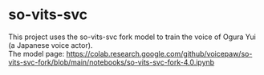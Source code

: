 # so-vits-svc

This project uses the so-vits-svc fork model to train the voice of Ogura Yui (a Japanese voice actor).  
The model page: https://colab.research.google.com/github/voicepaw/so-vits-svc-fork/blob/main/notebooks/so-vits-svc-fork-4.0.ipynb
